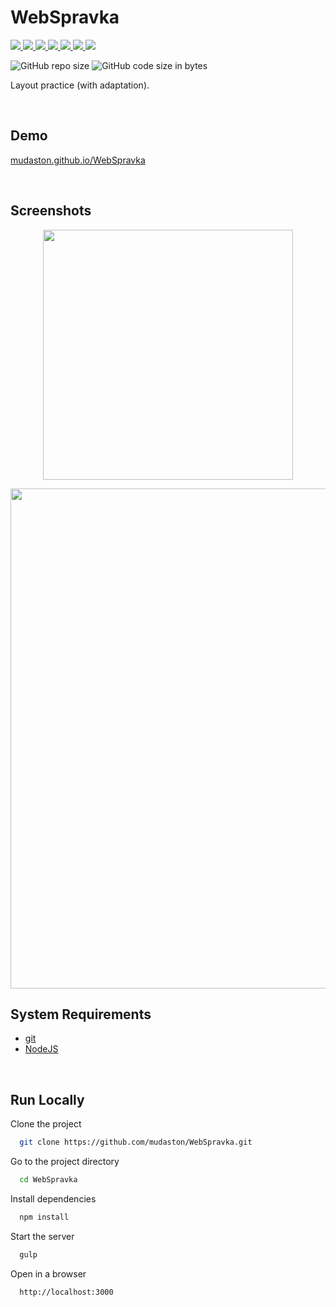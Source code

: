# WebSpravka

<div>

<a href="https://gulpjs.com/" target="_blank">
<img src="https://img.shields.io/badge/gulp-4.0.2-CF4647?style=for-the-badge&logo=gulp">
</a>

<a href="https://sass-lang.com/" target="_blank">
<img src="https://img.shields.io/badge/sass-4.1.0-CC6699?style=for-the-badge&logo=Sass">
</a>

<a href="https://www.npmjs.com/package/autoprefixer" target="_blank">
<img src="https://img.shields.io/badge/Autoprefixer-8.0.0-DD3735?style=for-the-badge&logo=Autoprefixer">
</a>

<a href="https://browsersync.io/" target="_blank">
<img src="https://img.shields.io/badge/browser%20sync-2.26.14-ACEBB8?style=for-the-badge">
</a>

<a href="https://www.npmjs.com/package/gulp-clean-css" target="_blank">
<img src="https://img.shields.io/badge/clean%20css-4.3.0-F1CCAF?style=for-the-badge">
</a>

<a href="https://www.npmjs.com/package/gulp-rename" target="_blank">
<img src="https://img.shields.io/badge/gulp%20rename-2.0.0-1A5DE0?style=for-the-badge">
</a>

<a href="https://www.npmjs.com/package/gulp-webp" target="_blank">
<img src="https://img.shields.io/badge/gulp%20webp-4.0.1-34567C?style=for-the-badge">
</a>

</div>

<p>

![GitHub repo size](https://img.shields.io/github/repo-size/mudaston/WebSpravka?style=for-the-badge)
![GitHub code size in bytes](https://img.shields.io/github/languages/code-size/mudaston/WebSpravka?style=for-the-badge)

</p>

Layout practice (with adaptation).

<br/>

## Demo

[mudaston.github.io/WebSpravka](https://mudaston.github.io/WebSpravka/)

<br/>

## Screenshots

</p>

<p align="center">
<img src="https://user-images.githubusercontent.com/64277973/196002759-8bde5d56-512f-4679-bc8e-757944cc00ad.png"
     width="400"
/>
</p>

<p align="center">
<img src="https://user-images.githubusercontent.com/64277973/196002756-62040cb2-3ace-45bb-ad8e-a87b9b1ec807.png"
     width="800"
/>
</p>

## System Requirements

- [git](https://git-scm.com/)
- [NodeJS](https://nodejs.org/en/)

<br/>

## Run Locally

Clone the project

```bash
  git clone https://github.com/mudaston/WebSpravka.git
```

Go to the project directory

```bash
  cd WebSpravka
```

Install dependencies

```bash
  npm install
```

Start the server

```bash
  gulp
```

Open in a browser

```bash
  http://localhost:3000
```
